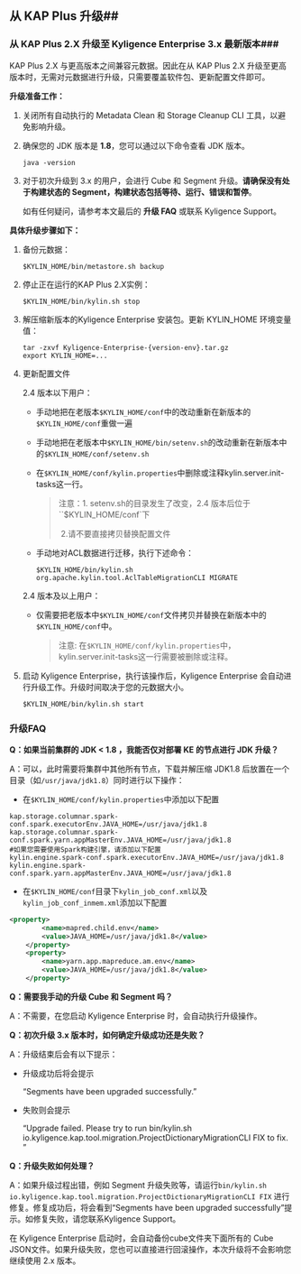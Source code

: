## 从 KAP Plus 升级##

### 从 KAP Plus 2.X 升级至 Kyligence Enterprise 3.x 最新版本###

KAP Plus 2.X 与更高版本之间兼容元数据。因此在从 KAP Plus 2.X 升级至更高版本时，无需对元数据进行升级，只需要覆盖软件包、更新配置文件即可。

**升级准备工作：**

1. 关闭所有自动执行的 Metadata Clean 和 Storage Cleanup CLI 工具，以避免影响升级。

2. 确保您的 JDK 版本是 **1.8**，您可以通过以下命令查看 JDK 版本。

   ```
   java -version
   ```

3. 对于初次升级到 3.x 的用户，会进行 Cube 和 Segment 升级。**请确保没有处于构建状态的 Segment，构建状态包括等待、运行、错误和暂停**。

   如有任何疑问，请参考本文最后的 **升级 FAQ** 或联系 Kyligence Support。

**具体升级步骤如下：**

1. 备份元数据：

   ```shell
   $KYLIN_HOME/bin/metastore.sh backup
   ```

2. 停止正在运行的KAP Plus 2.X实例：

   ```shell
   $KYLIN_HOME/bin/kylin.sh stop
   ```

3. 解压缩新版本的Kyligence Enterprise 安装包。更新 KYLIN_HOME 环境变量值：

   ```shell
   tar -zxvf Kyligence-Enterprise-{version-env}.tar.gz
   export KYLIN_HOME=...
   ```

4. 更新配置文件

   2.4 版本以下用户：

   * 手动地把在老版本`$KYLIN_HOME/conf`中的改动重新在新版本的`$KYLIN_HOME/conf`重做一遍 

   * 手动地把在老版本中`$KYLIN_HOME/bin/setenv.sh`的改动重新在新版本中的`$KYLIN_HOME/conf/setenv.sh`

   * 在`$KYLIN_HOME/conf/kylin.properties`中删除或注释kylin.server.init-tasks这一行。 

     > 注意：1. setenv.sh的目录发生了改变，2.4 版本后位于``$KYLIN_HOME/conf`下
     >
     > ​	    2.请不要直接拷贝替换配置文件

   * 手动地对ACL数据进行迁移，执行下述命令：

     ```shell
     $KYLIN_HOME/bin/kylin.sh org.apache.kylin.tool.AclTableMigrationCLI MIGRATE
     ```

   2.4 版本及以上用户：

   * 仅需要把老版本中`$KYLIN_HOME/conf`文件拷贝并替换在新版本中的 `$KYLIN_HOME/conf`中。

     > 注意:  在`$KYLIN_HOME/conf/kylin.properties`中，kylin.server.init-tasks这一行需要被删除或注释。

5. 启动 Kyligence Enterprise，执行该操作后，Kyligence Enterprise 会自动进行升级工作。升级时间取决于您的元数据大小。

    ```
    $KYLIN_HOME/bin/kylin.sh start
    ```

### **升级FAQ**

**Q：如果当前集群的 JDK < 1.8 ，我能否仅对部署 KE 的节点进行 JDK 升级？**

A：可以，此时需要将集群中其他所有节点，下载并解压缩 JDK1.8 后放置在一个目录（如`/usr/java/jdk1.8`）同时进行以下操作：

* 在`$KYLIN_HOME/conf/kylin.properties`中添加以下配置	

```
kap.storage.columnar.spark-conf.spark.executorEnv.JAVA_HOME=/usr/java/jdk1.8
kap.storage.columnar.spark-conf.spark.yarn.appMasterEnv.JAVA_HOME=/usr/java/jdk1.8
#如果您需要使用Spark构建引擎，请添加以下配置
kylin.engine.spark-conf.spark.executorEnv.JAVA_HOME=/usr/java/jdk1.8
kylin.engine.spark-conf.spark.yarn.appMasterEnv.JAVA_HOME=/usr/java/jdk1.8
```

* 在`$KYLIN_HOME/conf`目录下`kylin_job_conf.xml`以及`kylin_job_conf_inmem.xml`添加以下配置

```xml
<property>
        <name>mapred.child.env</name>
        <value>JAVA_HOME=/usr/java/jdk1.8</value>
    </property>
    <property>
        <name>yarn.app.mapreduce.am.env</name>
        <value>JAVA_HOME=/usr/java/jdk1.8</value>
    </property>
```

**Q：需要我手动的升级 Cube 和 Segment 吗？**

A：不需要，在您启动 Kyligence Enterprise 时，会自动执行升级操作。

**Q：初次升级 3.x 版本时，如何确定升级成功还是失败？**

A：升级结束后会有以下提示：

* 升级成功后将会提示

  “Segments have been upgraded successfully.” 

* 失败则会提示

  “Upgrade failed. Please try to run bin/kylin.sh io.kyligence.kap.tool.migration.ProjectDictionaryMigrationCLI FIX to fix. ”

**Q：升级失败如何处理？**

A：如果升级过程出错，例如 Segment 升级失败等，请运行`bin/kylin.sh io.kyligence.kap.tool.migration.ProjectDictionaryMigrationCLI FIX` 进行修复。修复成功后，将会看到“Segments have been upgraded successfully”提示。如修复失败，请您联系Kyligence Support。

在 Kyligence Enterprise 启动时，会自动备份cube文件夹下面所有的 Cube JSON文件。如果升级失败，您也可以直接进行回滚操作，本次升级将不会影响您继续使用 2.x 版本。